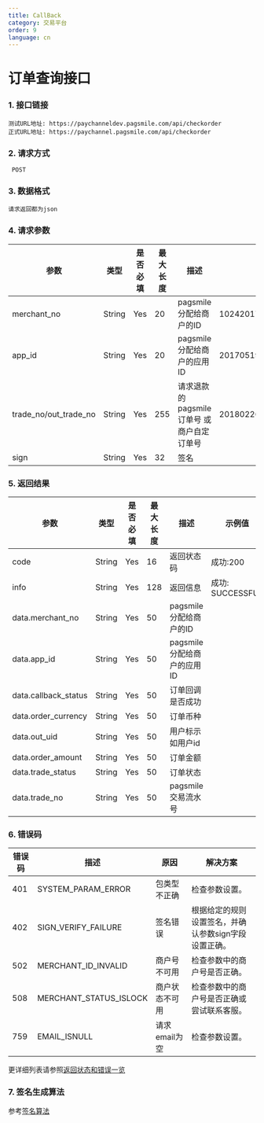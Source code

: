```yaml
---
title: CallBack
category: 交易平台
order: 9
language: cn
---
```


# 订单查询接口

### 1. 接口链接

    测试URL地址: https://paychanneldev.pagsmile.com/api/checkorder
    正式URL地址: https://paychannel.pagsmile.com/api/checkorder
    
### 2. 请求方式

     POST

### 3. 数据格式   
  
    请求返回都为json    

### 4. 请求参数

参数 | 类型 | 是否必填 | 最大长度 | 描述 | 示例值
---  | ---  | ---      | ---      | ---  | ---
merchant_no | String | Yes | 20 | pagsmile分配给商户的ID | 1024201708140012289
app_id | String | Yes | 20 | pagsmile分配给商户的应用ID | 2017051914172236111
trade_no/out_trade_no | String | Yes | 255 | 请求退款的pagsmile订单号 或 商户自定订单号 | 2018022604263906847
sign | String | Yes | 32 | 签名 | 


### 5. 返回结果 

参数 | 类型 | 是否必填 | 最大长度 | 描述 | 示例值
---  | ---  | ---      | ---      | ---  | ---
code | String | Yes | 16 | 返回状态码 | 成功:200 
info | String | Yes | 128 | 返回信息 | 成功: SUCCESSFUL
data.merchant_no | String | Yes | 50 | pagsmile分配给商户的ID   
data.app_id | String | Yes | 50 | pagsmile分配给商户的应用ID
data.callback_status | String | Yes | 50 |  订单回调是否成功 
data.order_currency | String | Yes | 50 |   订单币种  
data.out_uid | String | Yes | 50 |     用户标示如用户id
data.order_amount | String | Yes | 50 |  订单金额 
data.trade_status | String | Yes | 50 |  订单状态
data.trade_no | String | Yes | 50 |  pagsmile交易流水号 

### 6. 错误码

错误码 | 描述 | 原因 | 解决方案
---  | ---  | ---  | ---
401 | SYSTEM_PARAM_ERROR | 包类型不正确 | 检查参数设置。
402 | SIGN_VERIFY_FAILURE | 签名错误 | 根据给定的规则设置签名，并确认参数sign字段设置正确。
502 | MERCHANT_ID_INVALID | 商户号不可用 | 检查参数中的商户号是否正确。
508 | MERCHANT_STATUS_ISLOCK | 商户状态不可用 | 检查参数中的商户号是否正确或尝试联系客服。
759 | EMAIL_ISNULL | 请求email为空 | 检查参数设置。

更详细列表请参照[返回状态和错误一览](../ReturnResult)

### 7. 签名生成算法  

参考[签名算法](../DriectSign)
